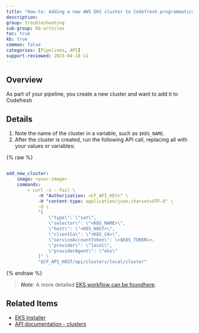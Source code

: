 ```yaml
---
title: "How-to: Adding a new AWS EKS cluster to Codefresh programmatically"
description: 
group: troubleshooting
sub-group: kb-articles
toc: true
kb: true
common: false
categories: [Pipelines, API]
support-reviewed: 2023-04-18 LG
---
```


## Overview

As part of your pipeline, you create a new cluster and want to add it to Codefresh

## Details

1. Note the name of the cluster in a variable, such as `$K8S_NAME`.
2. After the cluster is created, run the following API call, replacing all with your values or variables:

{% raw %}

```yaml

add_new_cluster:
    image: <your-image>
    commands:
        - curl -s --fail \
            -H "Authorization: <CF_API_KEY>" \
            -H "content-type: application/json;charset=UTF-8" \
            -d \
            "{
                \"type\": \"sat\",
                \"selector\": \"<K8S_NAME>\",
                \"host\": \"<K8S_HOST>\",
                \"clientCa\": \"<K8S_CA>\",
                \"serviceAccountToken\": \<$K8S_TOKEN\>,
                \"provider\": \"local\",
                \"providerAgent\": \"eks\"
            }" \
            "$CF_API_HOST/api/clusters/local/cluster"
```

{% endraw %}

>_**Note**:_ A more detailed [EKS workflow can be foundhere](https://github.com/codefresh-io/eks-installer).

## Related Items

* [EKS Installer](https://github.com/codefresh-io/eks-installer)
* [API documentation - clusters](https://g.codefresh.io/api/#tag/Clusters)
